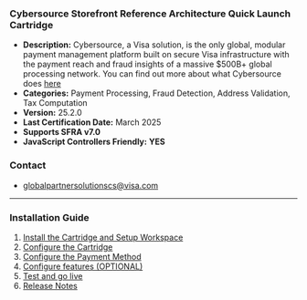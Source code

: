 ### **Cybersource Storefront Reference Architecture Quick Launch Cartridge**

- **Description:** Cybersource, a Visa solution, is the only global, modular payment management platform built on secure Visa infrastructure with the payment reach and fraud insights of a massive $500B+ global processing network. You can find out more about what Cybersource does [here](https://www.cybersource.com/en-gb.html)
- **Categories:** Payment Processing, Fraud Detection, Address Validation, Tax Computation
- **Version:** 25.2.0
- **Last Certification Date:** March 2025
- **Supports SFRA v7.0**
- **JavaScript Controllers Friendly:** **YES**

### Contact

- <globalpartnersolutionscs@visa.com>

---

### Installation Guide

1.  [Install the Cartridge and Setup Workspace](documentation/markdown/Install-catridge-WrkSpace-Setup.md)
2.  [Configure the Cartridge](documentation/markdown/Configure-cartridge.md)
3.  [Configure the Payment Method](documentation/markdown/Configure-payment-method.md)
4.  [Configure features (OPTIONAL)](documentation/markdown/Configure-features.md)
5.  [Test and go live](documentation/markdown/Test-golive.md)
6.  [Release Notes](documentation/markdown/Release-notes.md)
